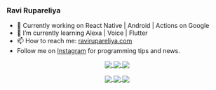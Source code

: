### Ravi Rupareliya

- 🔭 Currently working on React Native | Android | Actions on Google
- 🌱 I’m currently learning Alexa | Voice | Flutter
- 📫 How to reach me: [ravirupareliya.com](https://ravirupareliya.com)
- Follow me on [Instagram](https://www.instagram.com/ravi.rupareliya/) for programming tips and news.

<a href="https://www.instagram.com/ravi.rupareliya/" target="_blank">
<p align="center">
  <img align="center" src="https://instagram.fraj1-1.fna.fbcdn.net/v/t51.2885-15/e35/s150x150/116156452_601096737504099_3647929042323841046_n.jpg?_nc_ht=instagram.fraj1-1.fna.fbcdn.net&_nc_cat=103&_nc_ohc=67a9CLJa584AX8q_M3Z&oh=dfcd62b545510f783b937a54fb8ec47f&oe=5F560BCE">
  <img align="center" src="https://instagram.fraj1-1.fna.fbcdn.net/v/t51.2885-15/e35/s150x150/117259823_1001307370304891_6502717509961734850_n.jpg?_nc_ht=instagram.fraj1-1.fna.fbcdn.net&_nc_cat=111&_nc_ohc=2jbTY4W7QfMAX_pk9M4&oh=4c70b12ba66086d8bb6c7469e2c4444c&oe=5F568263">
  <img align="center" src="https://instagram.fraj1-1.fna.fbcdn.net/v/t51.2885-15/e35/s150x150/116875545_589014135117880_1603472412541026467_n.jpg?_nc_ht=instagram.fraj1-1.fna.fbcdn.net&_nc_cat=104&_nc_ohc=WQIg7s-WxlYAX_aNlnY&oh=566464d9c3c5f5957a6e2e7efa584070&oe=5F56822B">
</p>
<p align="center">
  <img align="center" src="https://instagram.fraj1-1.fna.fbcdn.net/v/t51.2885-15/e35/s150x150/116912362_577297379814924_6557921718373697625_n.jpg?_nc_ht=instagram.fraj1-1.fna.fbcdn.net&_nc_cat=100&_nc_ohc=ggpSyEbTEe0AX-dCeSB&oh=24b7a90f7a6b9e767efd505bb4bce0e7&oe=5F552707">
  <img align="center" src="https://instagram.fraj1-1.fna.fbcdn.net/v/t51.2885-15/e35/s150x150/116603692_119423466526058_5833109246734827555_n.jpg?_nc_ht=instagram.fraj1-1.fna.fbcdn.net&_nc_cat=102&_nc_ohc=XgqbH21Pb6YAX8gPVng&oh=9dbc0fae5f48df1b2b5a458568ae6b88&oe=5F554C3F">
  <img align="center" src="https://instagram.fraj1-1.fna.fbcdn.net/v/t51.2885-15/e35/s150x150/116427334_169013964741134_2677625452382760510_n.jpg?_nc_ht=instagram.fraj1-1.fna.fbcdn.net&_nc_cat=102&_nc_ohc=Y2Qw-qzDwgAAX8TL1uU&oh=a5c7e50ff8cecf3788e7500e341cc18c&oe=5F585489">
</p>
<a>

<a href="https://www.instagram.com/ravi.rupareliya/" target="_blank">
<!-- insta-feed:START-->
<!-- insta-feed:END-->
</a>

<!--
**ravirupareliya/ravirupareliya** is a ✨ _special_ ✨ repository because its `README.md` (this file) appears on your GitHub profile.

Here are some ideas to get you started:

- 🔭 I’m currently working on ...
- 🌱 I’m currently learning ...
- 👯 I’m looking to collaborate on ...
- 🤔 I’m looking for help with ...
- 💬 Ask me about ...
- 📫 How to reach me: ...
- 😄 Pronouns: ...
- ⚡ Fun fact: ...
-->
